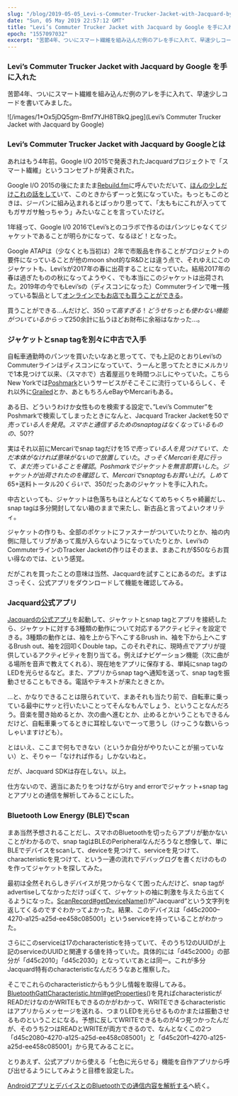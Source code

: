 ```yaml
---
slug: "/blog/2019-05-05_Levi-s-Commuter-Trucker-Jacket-with-Jacquard-by-Google--------f37ae5a4cde5"
date: "Sun, 05 May 2019 22:57:12 GMT"
title: "Levi’s Commuter Trucker Jacket with Jacquard by Google を手に入れた"
epoch: "1557097032"
excerpt: "苦節4年、ついにスマート繊維を組み込んだ例のアレを手に入れて、早速少しコードを書いてみました。"
---
```


### Levi’s Commuter Trucker Jacket with Jacquard by Google を手に入れた

苦節4年、ついにスマート繊維を組み込んだ例のアレを手に入れて、早速少しコードを書いてみました。

![/images/1*Ox5jDQ5gm-Bmf7YJH8TBkQ.jpeg](Levi’s Commuter Trucker Jacket with Jacquard by Google)

### Levi’s Commuter Trucker Jacket with Jacquard by Googleとは

あれはもう4年前。Google I/O 2015で発表されたJacquardプロジェクトで「スマート繊維」というコンセプトが発表された。

Google I/O 2015の後にたまたま[Rebuild.fm](https://rebuild.fm)に呼んでいただいて、[ほんの少しだけこれの話をして](https://rebuild.fm/94/)いて、このときからずーっと気になっていた。もっともこのときは、ジーパンに組み込まれるとばっかり思ってて、「太ももにこれが入っててもガサガサ触っちゃう」みたいなことを言っていたけど。

1年経って、Google I/0 2016でLevi’sとのコラボで作るのはパンツじゃなくてジャケットであることが明らかになって、なるほど！となった。

Google ATAPは（少なくとも当初は）2年で市販品を作ることがプロジェクトの要件になっていることが他のmoon shot的なR&amp;Dとは違う点で、それゆえにこのジャケットも、Levi’sが2017年の春に出荷することになっていた。結局2017年の春は過ぎたものの秋になってようやく、でも本当にこのジャケットは出荷された。2019年の今でもLevi’sの（ディスコンになった）Commuterラインで唯一残っている製品として[オンラインでもお店でも買うことができる](https://www.levi.com/US/en_US/clothing/men/outerwear/levis-commuter-x-jacquard-by-google/p/286600000)。

買うことができる…んだけど、$350って高すぎる！どうせちっとも使わない機能がついているからって$250余計に払うほどお財布に余裕はなかった…。

### ジャケットとsnap tagを別々に中古で入手

自転車通勤時のパンツを買いたいなあと思ってて、でも上記のとおりLevi’sのCommuterラインはディスコンになっていて、うーんと思ってたときにメルカリで1本見つけて以来、（スマホで）古着屋巡りを時間つぶしにやっていた。こちらNew Yorkでは[Poshmark](https://poshmark.com)というサービスがそこそこに流行っているらしく、それ以外に[Grailed](https://www.grailed.com/)とか、あともちろんeBayやMercariもある。

ある日、どういうわけか女性ものを検索する設定で、”Levi’s Commuter”をPoshmarkで検索してしまったときになんと、Jacquard Tracker Jacketを$50で売っている人を発見。スマホと通信するためのsnap tagはなくなっているものの、$50??

実はそれ以前にMercariでsnap tagだけを$15で売っている人を見つけていて、ただ本体がなければ意味がないので放置していた。さっそくMercariを見に行って、まだ売っていることを確認。Poshmarkでジャケットを無言即買いした。ジャケットが出荷されたのを確認して、Mercariでsnap tagもお買い上げ。しめて$65+送料トータル$20くらいで、$350だったあのジャケットを手に入れた。

中古といっても、ジャケットは色落ちもほとんどなくてめちゃくちゃ綺麗だし、snap tagは多分開封してない箱のままで来たし、新古品と言ってよいクオリティ。

ジャケットの作りも、全部のポケットにファスナーがついていたりとか、袖の内側に隠してリブがあって風が入らないようになっていたりとか、Levi’sのCommuterラインのTracker Jacketの作りはそのまま、まあこれが$50ならお買い得なのでは、という感覚。

だがこれを買ったことの意味は当然、Jacquardを試すことにあるのだ。まずはさっそく、公式アプリをダウンロードして機能を確認してみる。

### Jacquard公式アプリ

[Jacquardの公式アプリ](https://play.google.com/store/apps/details?id=com.google.android.apps.jacquard)を起動して、ジャケットとsnap tagとアプリを接続したら、ジャケットに対する3種類の動作について対応するアクティビティを設定できる。3種類の動作とは、袖を上から下へこするBrush in、袖を下から上へこするBrush out、袖を2回叩くDouble tap。このそれぞれに、現時点でアプリが提供しているアクティビティを割り当てる。例えばナビゲーション機能（次に曲がる場所を音声で教えてくれる）、現在地をアプリに保存する、単純にsnap tagのLEDを光らせるなど。また、アプリからsnap tagへ通知を送って、snap tagを振動させることもできる。電話やテキストが来たときとか。

…と、かなりできることは限られていて、まあそれも当たり前で、自転車に乗っている最中にサッと行いたいことってそんなもんでしょう、ということなんだろう。音楽を聞き始めるとか、次の曲へ進むとか、止めるとかいうこともできるんだけど、自転車乗ってるときに耳栓しないでーって思うし（けっこうな数いらっしゃいますけども）。

とはいえ、ここまで何もできない（というか自分がやりたいことが揃っていない）と、そりゃー「なければ作る」しかないねと。

だが、Jacquard SDKは存在しない。以上。

仕方ないので、適当にあたりをつけながらtry and errorでジャケット+snap tagとアプリとの通信を解析してみることにした。

### Bluetooth Low Energy (BLE)でscan

まあ当然予想されることだし、スマホのBluetoothを切ったらアプリが動かないことがわかるので、snap tagはBLEのPeripheralなんだろうなと想像して、単にBLEでデバイスをscanして、deviceを見つけて、serviceを見つけて、characteristicを見つけて、という一連の流れでデバッグログを書くだけのものを作ってジャケットを探してみた。

最初は全然それらしきデバイスが見つからなくて困ったんだけど、snap tagがadvertiseしてなかっただけっぽくて、ジャケットの袖に刺激を与えたら出てくるようになった。[ScanRecord#getDeviceName(](https://developer.android.com/reference/android/bluetooth/le/ScanRecord.html#getDeviceName%28%29))が”Jacquard”という文字列を返してくるのですぐわかってよかった。結果、このデバイスは「d45c2000–4270-a125-a25d-ee458c085001」というserviceを持っていることがわかった。

さらにこのserviceは17のcharacteristicを持っていて、そのうち12のUUIDが上記のserviceのUUIDと関連する値を持っていた。具体的には「d45c2000」の部分が「d45c2010」「d45c2030」となっていてあとは同一。これが多分Jacquard特有のcharacteristicなんだろうなあと推察した。

そこでこれらのcharacteristicからもう少し情報を取得してみる。[BluetoothGattCharacteristic.html#getProperties(](https://developer.android.com/reference/android/bluetooth/BluetoothGattCharacteristic.html#getProperties%28%29))を見ればcharacteristicがREADだけなのかWRITEもできるのかがわかって、WRITEできるcharacteristicはアプリからメッセージを送れる、つまりLEDを光らせるものかまたは振動させるものということになる。予想に反してWRITEできるものが4つ見つかったんだが、そのうち2つはREADとWRITEが両方できるので、なんとなくこの2つ「d45c2080–4270-a125-a25d-ee458c085001」と「d45c20f1–4270-a125-a25d-ee458c085001」から見てみることに。

とりあえず、公式アプリから使える「七色に光らせる」機能を自作アプリから呼び出せるようにしてみようと目標を設定した。

[AndroidアプリとデバイスとのBluetoothでの通信内容を解析する](/blog/2019-05-12_Android----------Bluetooth------------5844e20b5b98)へ続く。

